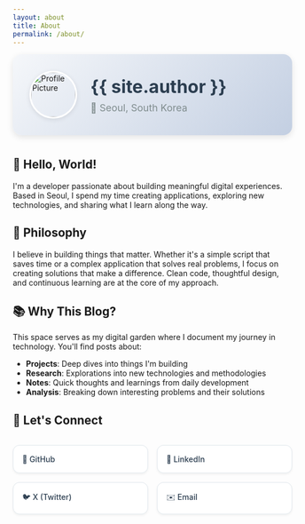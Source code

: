 ```yaml
---
layout: about
title: About
permalink: /about/
---
```


<div class="profile-header">
  <img src="{{ site.moving.avatar_url }}" alt="Profile Picture" class="profile-image">
  <div class="profile-info">
    <h1>{{ site.author }}</h1>
    <p class="location">📍 Seoul, South Korea</p>
  </div>
</div>

## 👋 Hello, World!

I'm a developer passionate about building meaningful digital experiences. Based in Seoul, I spend my time creating applications, exploring new technologies, and sharing what I learn along the way.

## 🎯 Philosophy

I believe in building things that matter. Whether it's a simple script that saves time or a complex application that solves real problems, I focus on creating solutions that make a difference. Clean code, thoughtful design, and continuous learning are at the core of my approach.

## 📚 Why This Blog?

This space serves as my digital garden where I document my journey in technology. You'll find posts about:

- **Projects**: Deep dives into things I'm building
- **Research**: Explorations into new technologies and methodologies  
- **Notes**: Quick thoughts and learnings from daily development
- **Analysis**: Breaking down interesting problems and their solutions

## 🤝 Let's Connect

<div class="connect-links">
  <a href="https://github.com/{{ site.moving.social_links.github }}" target="_blank" rel="noopener noreferrer">
    🐙 GitHub
  </a>
  <a href="https://www.linkedin.com/in/{{ site.moving.social_links.linkedin }}/" target="_blank" rel="noopener noreferrer">
    💼 LinkedIn
  </a>
  <a href="https://x.com/dmp100379702" target="_blank" rel="noopener noreferrer">
    🐦 X (Twitter)
  </a>
  <a href="mailto:{{ site.email }}">
    ✉️ Email
  </a>
</div>

<style>
.profile-header {
  display: flex;
  align-items: center;
  margin-bottom: 40px;
  padding: 30px;
  background: linear-gradient(135deg, #f5f7fa 0%, #c3cfe2 100%);
  border-radius: 16px;
  box-shadow: 0 4px 12px rgba(0,0,0,0.1);
}

.profile-image {
  width: 80px;
  height: 80px;
  border-radius: 50%;
  margin-right: 24px;
  border: 3px solid #fff;
  box-shadow: 0 2px 8px rgba(0,0,0,0.1);
}

.profile-info h1 {
  margin: 0 0 8px 0;
  font-size: 2rem;
  color: #2c3e50;
}

.location {
  margin: 0;
  color: #7f8c8d;
  font-size: 1.1rem;
}

.connect-links {
  display: grid;
  grid-template-columns: repeat(auto-fit, minmax(200px, 1fr));
  gap: 16px;
  margin-top: 32px;
}

.connect-links a {
  display: flex;
  align-items: center;
  padding: 16px;
  background: #fff;
  border: 1px solid #e1e8ed;
  border-radius: 12px;
  text-decoration: none;
  color: #2c3e50;
  font-weight: 500;
  transition: all 0.2s ease;
  box-shadow: 0 2px 4px rgba(0,0,0,0.05);
}

.connect-links a:hover {
  transform: translateY(-2px);
  box-shadow: 0 4px 12px rgba(0,0,0,0.1);
  border-color: #667eea;
  color: #667eea;
}

@media (max-width: 768px) {
  .profile-header {
    flex-direction: column;
    text-align: center;
    padding: 24px;
  }
  
  .profile-image {
    margin-right: 0;
    margin-bottom: 16px;
  }
  
  .connect-links {
    grid-template-columns: 1fr;
  }
}
</style>
